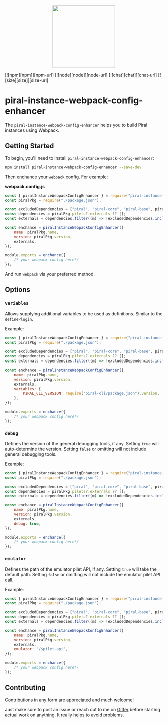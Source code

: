 <div align="center">
  <a href="https://github.com/webpack/webpack">
    <img width="200" height="200" src="https://webpack.js.org/assets/icon-square-big.svg">
  </a>
</div>

[![npm][npm]][npm-url]
[![node][node]][node-url]
[![chat][chat]][chat-url]
[![size][size]][size-url]

# piral-instance-webpack-config-enhancer

The `piral-instance-webpack-config-enhancer` helps you to build Piral instances using Webpack.

## Getting Started

To begin, you'll need to install `piral-instance-webpack-config-enhancer`:

```sh
npm install piral-instance-webpack-config-enhancer --save-dev
```

Then enchance your `webpack` config. For example:

**webpack.config.js**

```js
const { piralInstanceWebpackConfigEnhancer } = require("piral-instance-webpack-config-enhancer");
const piralPkg = require("./package.json");

const excludedDependencies = ["piral", "piral-core", "piral-base", piralPkg.name];
const dependencies = piralPkg.pilets?.externals ?? [];
const externals = dependencies.filter((m) => !excludedDependencies.includes(m));

const enchance = piralInstanceWebpackConfigEnhancer({
    name: piralPkg.name,
    version: piralPkg.version,
    externals,
});

module.exports = enchance({
    /* your webpack config here*/
});
```

And run `webpack` via your preferred method.

## Options

### `variables`

Allows supplying additional variables to be used as definitions. Similar to the `definePlugin`.

Example:

```js
const { piralInstanceWebpackConfigEnhancer } = require("piral-instance-webpack-config-enhancer");
const piralPkg = require("./package.json");

const excludedDependencies = ["piral", "piral-core", "piral-base", piralPkg.name];
const dependencies = piralPkg.pilets?.externals ?? [];
const externals = dependencies.filter((m) => !excludedDependencies.includes(m));

const enchance = piralInstanceWebpackConfigEnhancer({
    name: piralPkg.name,
    version: piralPkg.version,
    externals,
    variables: {
        PIRAL_CLI_VERSION: require("piral-cli/package.json").version,
    },
});

module.exports = enchance({
    /* your webpack config here*/
});
```

### `debug`

Defines the version of the general debugging tools, if any. Setting `true` will auto-determine the version. Setting `false` or omitting will not include general debugging tools.

Example:

```js
const { piralInstanceWebpackConfigEnhancer } = require("piral-instance-webpack-config-enhancer");
const piralPkg = require("./package.json");

const excludedDependencies = ["piral", "piral-core", "piral-base", piralPkg.name];
const dependencies = piralPkg.pilets?.externals ?? [];
const externals = dependencies.filter((m) => !excludedDependencies.includes(m));

const enchance = piralInstanceWebpackConfigEnhancer({
    name: piralPkg.name,
    version: piralPkg.version,
    externals,
    debug: true,
});

module.exports = enchance({
    /* your webpack config here*/
});
```

### `emulator`

Defines the path of the emulator pilet API, if any. Setting `true` will take the default path. Setting `false` or omitting will not include the emulator pilet API call.

Example:

```js
const { piralInstanceWebpackConfigEnhancer } = require("piral-instance-webpack-config-enhancer");
const piralPkg = require("./package.json");

const excludedDependencies = ["piral", "piral-core", "piral-base", piralPkg.name];
const dependencies = piralPkg.pilets?.externals ?? [];
const externals = dependencies.filter((m) => !excludedDependencies.includes(m));

const enchance = piralInstanceWebpackConfigEnhancer({
    name: piralPkg.name,
    version: piralPkg.version,
    externals,
    emulator: "/$pilet-api",
});

module.exports = enchance({
    /* your webpack config here*/
});
```

## Contributing

Contributions in any form are appreciated and much welcome!

Just make sure to post an issue or reach out to me on [Gitter](https://gitter.im/piral-io/community) before starting actual work on anything. It really helps to avoid problems.
